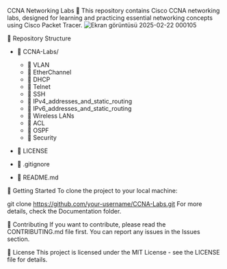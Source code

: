 CCNA Networking Labs 🚀
This repository contains Cisco CCNA networking labs, designed for learning and practicing essential networking concepts using Cisco Packet Tracer.
![Ekran görüntüsü 2025-02-22 000105](https://github.com/user-attachments/assets/dfd0e635-00cb-4faf-b01c-6e40fa9ca647)


📂 Repository Structure
- 📂 CCNA-Labs/
  - 📁 VLAN
  - 📁 EtherChannel
  - 📁 DHCP
  - 📁 Telnet
  - 📁 SSH
  - 📁 IPv4_addresses_and_static_routing
  - 📁 IPv6_addresses_and_static_routing
  - 📁 Wireless LANs
  - 📁 ACL
  - 📁 OSPF
  - 📁 Security


- 📜 LICENSE
- 📄 .gitignore
- 📄 README.md



🚀 Getting Started
To clone the project to your local machine:

git clone https://github.com/your-username/CCNA-Labs.git
For more details, check the Documentation folder.

📌 Contributing
If you want to contribute, please read the CONTRIBUTING.md file first. You can report any issues in the Issues section.

📜 License
This project is licensed under the MIT License - see the LICENSE file for details.

